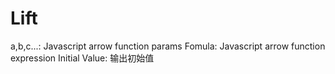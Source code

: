 # Lift
a,b,c...: Javascript arrow function params
Fomula: Javascript arrow function expression
Initial Value: 输出初始值
